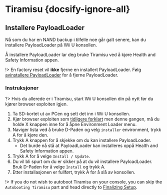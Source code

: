 # Tiramisu {docsify-ignore-all}

## Installere PayloadLoader

Nå som du har en NAND backup i tilfelle noe går galt senere, kan du installere PayloadLoader på Wii U konsollen.

Å installere PayloadLoader lar deg bruke Tiramisu ved å kjøre Health and Safety Information appen.

!> En factory reset vil **ikke** fjerne en installert PayloadLoader. Følg [avinstallere PayloadLoader](../../uninstall-payloadloader) for å fjerne PayloadLoader.

### Instruksjoner

?> Hvis du allerede er i Tiramisu, start Wii U konsollen din på nytt før du kjører browser exploiten igjen.

1. Ta SD-kortet ut av PCen og sett det inn i Wii U konsollen.
1. Kjør browser exploiten som [tidligere forklart](browser-exploit) men denne gangen, må du holde X knappen inne for å åpne Environment Loader menu.
1. Naviger lista ved å bruke D-Paden og velg `installer` environment, trykk A for å kjøre den.
1. Trykk A knappen for å skjekke om du kan installere PayloadLoader.
    - Det burde nå stå at PayloadLoader kan installeres oppå Health and Safety Information appen.
1. Trykk A for å velge `Install / Update`.
1. Du vil bli spurt om du er sikker på at du vil installere PayloadLoader. Bruk D-Paden for å velge `Install` og trykk A.
1. Etter installasjonen er fullført, trykk A for å slå av konsollen.

!> If you do not wish to autoboot Tiramisu on your console, you can skip the `Autobooting Tiramisu` part and head directly to [Finalizing Setup](finalizing-setup).